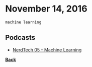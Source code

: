 # November 14, 2016

`machine learning`

## Podcasts

- [NerdTech 05 - Machine Learning](https://jovemnerd.com.br/nerdcast/nerdtech/machine-learning/)


[__Back__](../README.md#nov)
